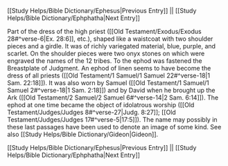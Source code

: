 [[Study Helps/Bible Dictionary/Ephesus|Previous Entry]]  ||  [[Study Helps/Bible Dictionary/Ephphatha|Next Entry]]

 Part of the dress of the high priest ([[Old Testament/Exodus/Exodus 28#^verse-6|Ex. 28:6]], etc.), shaped like a waistcoat with two shoulder pieces and a girdle. It was of richly variegated material, blue, purple, and scarlet. On the shoulder pieces were two onyx stones on which were engraved the names of the 12 tribes. To the ephod was fastened the Breastplate of Judgment. An ephod of linen seems to have become the dress of all priests ([[Old Testament/1 Samuel/1 Samuel 22#^verse-18|1 Sam. 22:18]]). It was also worn by Samuel ([[Old Testament/1 Samuel/1 Samuel 2#^verse-18|1 Sam. 2:18]]) and by David when he brought up the Ark ([[Old Testament/2 Samuel/2 Samuel 6#^verse-14|2 Sam. 6:14]]). The ephod at one time became the object of idolatrous worship ([[Old Testament/Judges/Judges 8#^verse-27|Judg. 8:27]]; [[Old Testament/Judges/Judges 17#^verse-5|17:5]]). The name may possibly in these last passages have been used to denote an image of some kind. See also [[Study Helps/Bible Dictionary/Gideon|Gideon]].

[[Study Helps/Bible Dictionary/Ephesus|Previous Entry]]  ||  [[Study Helps/Bible Dictionary/Ephphatha|Next Entry]]